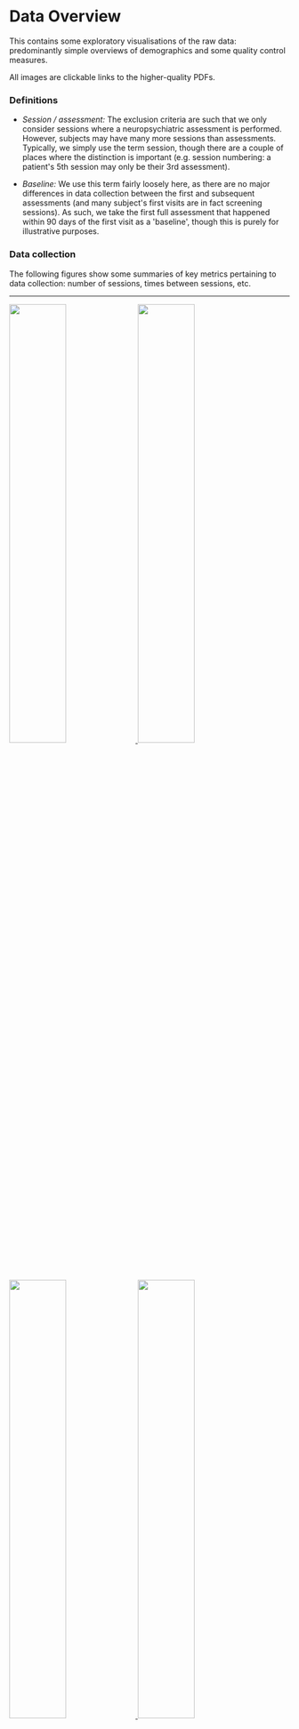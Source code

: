 # Data Overview

This contains some exploratory visualisations of the raw data: predominantly
simple overviews of demographics and some quality control measures.

All images are clickable links to the higher-quality PDFs.

### Definitions

 + *Session / assessment:* The exclusion criteria are such that we only
   consider sessions where a neuropsychiatric assessment is performed. However,
   subjects may have many more sessions than assessments. Typically, we simply
   use the term session, though there are a couple of places where the
   distinction is important (e.g. session numbering: a patient's 5th session
   may only be their 3rd assessment).

 + *Baseline:* We use this term fairly loosely here, as there are no major
   differences in data collection between the first and subsequent assessments
   (and many subject's first visits are in fact screening sessions). As such,
   we take the first full assessment that happened within 90 days of the first
   visit as a 'baseline', though this is purely for illustrative purposes.

### Data collection

The following figures show some summaries of key metrics pertaining to data
collection: number of sessions, times between sessions, etc.

---------

<a href="Figures/session-type_v_year.pdf">
<img src="Figures/session-type_v_year.jpg" width="45%">
</a>
<a href="Figures/session-type_v_years-enrolled.pdf">
<img src="Figures/session-type_v_years-enrolled.jpg" width="45%">
</a>
<br>

<a href="Figures/session-number.pdf">
<img src="Figures/session-number.jpg" width="45%">
</a>
<a href="Figures/assessment-number.pdf">
<img src="Figures/assessment-number.jpg" width="45%">
</a>

**Figure**: Summaries of the key variables relating to data collection.

---------

### Demographic information

The following figures show some simple, cross-sectional summaries of the
patient- and session-level data included in the main analyses.

--------

<a href="Figures/age+sex_at_baseline.pdf">
<img src="Figures/age+sex_at_baseline.jpg" width="45%">
</a>
<a href="Figures/age+sex_at_session.pdf">
<img src="Figures/age+sex_at_session.jpg" width="45%">
</a>
<br>

<a href="Figures/age_at_baseline.pdf">
<img src="Figures/age_at_baseline.jpg" width="45%">
</a>
<a href="Figures/age_at_session.pdf">
<img src="Figures/age_at_session.jpg" width="45%">
</a>
<br>

<a href="Figures/years-since-diagnosis_at_baseline.pdf">
<img src="Figures/years-since-diagnosis_at_baseline.jpg" width="45%">
</a>
<a href="Figures/years-since-diagnosis_at_session.pdf">
<img src="Figures/years-since-diagnosis_at_session.jpg" width="45%">
</a>
<br>

<a href="Figures/age-at-diagnosis_at_baseline.pdf">
<img src="Figures/age-at-diagnosis_at_baseline.jpg" width="45%">
</a>
<a href="Figures/age-at-diagnosis_at_session.pdf">
<img src="Figures/age-at-diagnosis_at_session.jpg" width="45%">
</a>
<br>

<a href="Figures/motor-scores_at_baseline.pdf">
<img src="Figures/motor-scores_at_baseline.jpg" width="45%">
</a>
<a href="Figures/motor-scores_at_session.pdf">
<img src="Figures/motor-scores_at_session.jpg" width="45%">
</a>
<br>

<a href="Figures/cognitive-scores_at_baseline.pdf">
<img src="Figures/cognitive-scores_at_baseline.jpg" width="45%">
</a>
<a href="Figures/cognitive-scores_at_session.pdf">
<img src="Figures/cognitive-scores_at_session.jpg" width="45%">
</a>
<br>

<a href="Figures/MoCA_at_baseline.pdf">
<img src="Figures/MoCA_at_baseline.jpg" width="45%">
</a>
<a href="Figures/MoCA_at_session.pdf">
<img src="Figures/MoCA_at_session.jpg" width="45%">
</a>
<br>

<a href="Figures/HADS-anxiety_at_baseline.pdf">
<img src="Figures/HADS-anxiety_at_baseline.jpg" width="45%">
</a>
<a href="Figures/HADS-anxiety_at_session.pdf">
<img src="Figures/HADS-anxiety_at_session.jpg" width="45%">
</a>
<br>

<a href="Figures/HADS-depression_at_baseline.pdf">
<img src="Figures/HADS-depression_at_baseline.jpg" width="45%">
</a>
<a href="Figures/HADS-depression_at_session.pdf">
<img src="Figures/HADS-depression_at_session.jpg" width="45%">
</a>
<br>

<a href="Figures/medication_at_baseline.pdf">
<img src="Figures/medication_at_baseline.jpg" width="45%">
</a>
<a href="Figures/medication_at_session.pdf">
<img src="Figures/medication_at_session.jpg" width="45%">
</a>

**Figure**: Cross-sectional summaries of key patient-specific variables, both
at baseline and pooled across all sessions.

---------

### Demographic information (longitudinal)

The following figures show how some key metrics change over time within
subject. Note how, for the continuous variables, the dynamics of progression
within-subject are not completely captured by the cross-sectional summary
(black line).

---------

<a href="Figures/apathy_v_years-enrolled_matchstick.pdf">
<img src="Figures/apathy_v_years-enrolled_matchstick.jpg" width="45%">
</a>
<a href="Figures/apathy_v_session-date_matchstick.pdf">
<img src="Figures/apathy_v_session-date_matchstick.jpg" width="45%">
</a>
<br>

<a href="Figures/apathy_v_years-enrolled_alluvial.pdf">
<img src="Figures/apathy_v_years-enrolled_alluvial.jpg" width="45%">
</a>
<a href="Figures/apathy_v_years-enrolled_bar.pdf">
<img src="Figures/apathy_v_years-enrolled_bar.jpg" width="45%">
</a>
<br>

<a href="Figures/motor-scores_v_age.pdf">
<img src="Figures/motor-scores_v_age.jpg" width="90%">
</a>
<br>

<a href="Figures/cognitive-scores_v_age.pdf">
<img src="Figures/cognitive-scores_v_age.jpg" width="90%">
</a>

**Figure**: Longitudinal changes in key subject-specific variables.

---------

### Changes over time in recruitment

The following figures show how some key metrics change as a function of
recruitment date.

---------

<a href="Figures/age-at-diagnosis_v_baseline-date.pdf">
<img src="Figures/age-at-diagnosis_v_baseline-date.jpg" width="45%">
</a>
<a href="Figures/age_v_baseline-date.pdf">
<img src="Figures/age_v_baseline-date.jpg" width="45%">
</a>
<br>

<a href="Figures/years-between-symptoms-and-diagnosis_v_baseline-date.pdf">
<img src="Figures/years-between-symptoms-and-diagnosis_v_baseline-date.jpg" width="45%">
</a>
<a href="Figures/years-since-diagnosis_v_baseline-date.pdf">
<img src="Figures/years-since-diagnosis_v_baseline-date.jpg" width="45%">
</a>
<br>

<a href="Figures/motor-scores_v_baseline-date.pdf">
<img src="Figures/motor-scores_v_baseline-date.jpg" width="45%">
</a>
<a href="Figures/cognitive-scores_v_baseline-date.pdf">
<img src="Figures/cognitive-scores_v_baseline-date.jpg" width="45%">
</a>
<br>

**Figure**: Changes in key subject-specific variables as a function of
recruitment date.

---------

### Consistency of collection of apathy measures

The figure below shows several effects:

 + In general, there is more missing data from the UPDRS than the NPI. This
   because only Part III of the UPDRS is collected in short assessments, and
   this does not contain the apathy measure.

 + The missing UPDRS data from 2010 and before relates to the change in
   protocol: the updated MDS-UPDRS contains questions specific to apathy, but
   the 1987 version in use originally does not.

--------

<a href="Figures/npi-presence_v_year.pdf">
<img src="Figures/npi-presence_v_year.jpg" width="45%">
</a>
<a href="Figures/npi-presence_v_assessment-number.pdf">
<img src="Figures/npi-presence_v_assessment-number.jpg" width="45%">
</a>
<br>

<a href="Figures/updrs-presence_v_year.pdf">
<img src="Figures/updrs-presence_v_year.jpg" width="45%">
</a>
<a href="Figures/updrs-presence_v_assessment-number.pdf">
<img src="Figures/updrs-presence_v_assessment-number.jpg" width="45%">
</a>

**Figure**: Breakdown of the sessions with available apathy measures by both
year and the session number.

---------

### Consistency of different apathy measures

The figure below shows the relationship between the measures of apathy from the
MDS-UPDRS and NPI.

--------

<a href="Figures/apathy_UPDRS-v-NPI_stack.pdf">
<img src="Figures/apathy_UPDRS-v-NPI_stack.jpg" width="45%">
</a>
<a href="Figures/apathy_UPDRS-v-NPI_fill.pdf">
<img src="Figures/apathy_UPDRS-v-NPI_fill.jpg" width="45%">
</a>

**Figure**: Cross-tabulation of NPI and MDS-UPDRS apathy measures. For the NPI,
we take the simple Yes/No response for the apathy subsection, and for the
MDS-UPDRS we take the responses to Q1.5.

---------
